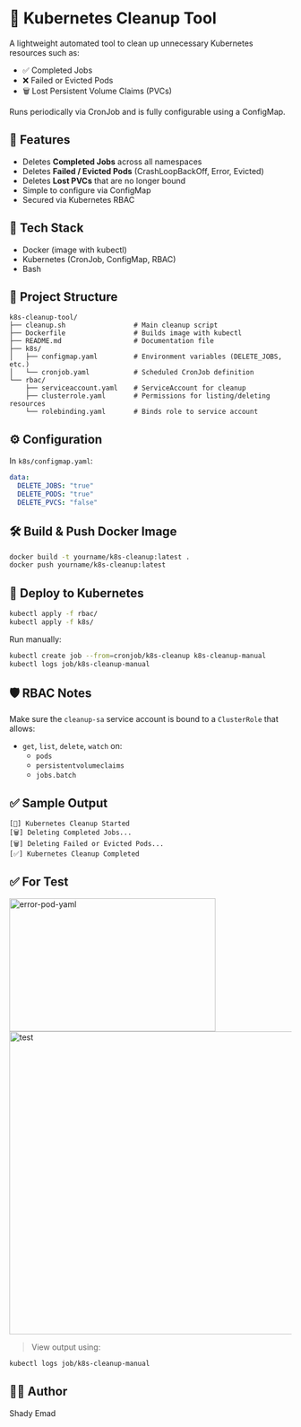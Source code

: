 # 🧹 Kubernetes Cleanup Tool

A lightweight automated tool to clean up unnecessary Kubernetes resources such as:
- ✅ Completed Jobs
- ❌ Failed or Evicted Pods
- 🗑️ Lost Persistent Volume Claims (PVCs)

Runs periodically via CronJob and is fully configurable using a ConfigMap.

## 🚀 Features
- Deletes **Completed Jobs** across all namespaces  
- Deletes **Failed / Evicted Pods** (CrashLoopBackOff, Error, Evicted)  
- Deletes **Lost PVCs** that are no longer bound  
- Simple to configure via ConfigMap  
- Secured via Kubernetes RBAC  

## 🧩 Tech Stack
- Docker (image with kubectl)
- Kubernetes (CronJob, ConfigMap, RBAC)
- Bash

## 📁 Project Structure
```
k8s-cleanup-tool/
├── cleanup.sh                 # Main cleanup script
├── Dockerfile                 # Builds image with kubectl
├── README.md                  # Documentation file
├── k8s/
│   ├── configmap.yaml         # Environment variables (DELETE_JOBS, etc.)
│   └── cronjob.yaml           # Scheduled CronJob definition
└── rbac/
    ├── serviceaccount.yaml    # ServiceAccount for cleanup
    ├── clusterrole.yaml       # Permissions for listing/deleting resources
    └── rolebinding.yaml       # Binds role to service account
```

## ⚙️ Configuration

In `k8s/configmap.yaml`:

```yaml
data:
  DELETE_JOBS: "true"
  DELETE_PODS: "true"
  DELETE_PVCS: "false"
```

## 🛠️ Build & Push Docker Image

```bash
docker build -t yourname/k8s-cleanup:latest .
docker push yourname/k8s-cleanup:latest
```

## 🚀 Deploy to Kubernetes

```bash
kubectl apply -f rbac/
kubectl apply -f k8s/
```

Run manually:

```bash
kubectl create job --from=cronjob/k8s-cleanup k8s-cleanup-manual
kubectl logs job/k8s-cleanup-manual
```

## 🛡️ RBAC Notes

Make sure the `cleanup-sa` service account is bound to a `ClusterRole` that allows:

- `get`, `list`, `delete`, `watch` on:
  - `pods`
  - `persistentvolumeclaims`
  - `jobs.batch`

## ✅ Sample Output

```
[🧹] Kubernetes Cleanup Started
[🗑️] Deleting Completed Jobs...
[🗑️] Deleting Failed or Evicted Pods...
[✅] Kubernetes Cleanup Completed
```
## ✅ For Test

<img width="368" height="237" alt="error-pod-yaml" src="https://github.com/user-attachments/assets/1ce8106f-8720-4a3e-8271-d3530d1e7e5a" />
<img width="1767" height="540" alt="test" src="https://github.com/user-attachments/assets/ffa25c37-d7c6-47e5-95b7-7c99273daee1" />


> View output using:
```bash
kubectl logs job/k8s-cleanup-manual
```

## 👨‍💻 Author

Shady Emad

